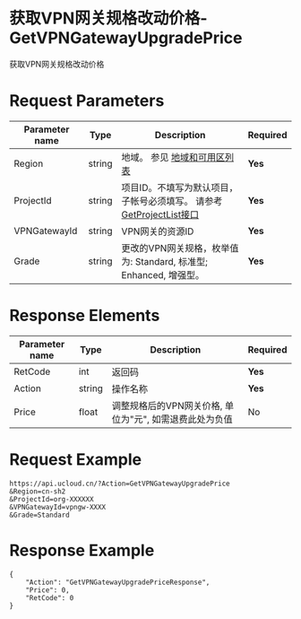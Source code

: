 # 获取VPN网关规格改动价格-GetVPNGatewayUpgradePrice

获取VPN网关规格改动价格

# Request Parameters
|Parameter name|Type|Description|Required|
|---|---|---|---|
|Region|string|地域。 参见 [地域和可用区列表](api/summary/regionlist)|**Yes**|
|ProjectId|string|项目ID。不填写为默认项目，子帐号必须填写。 请参考[GetProjectList接口](api/summary/get_project_list)|**Yes**|
|VPNGatewayId|string|VPN网关的资源ID|**Yes**|
|Grade|string|更改的VPN网关规格，枚举值为: Standard, 标准型; Enhanced, 增强型。|**Yes**|

# Response Elements
|Parameter name|Type|Description|Required|
|---|---|---|---|
|RetCode|int|返回码|**Yes**|
|Action|string|操作名称|**Yes**|
|Price|float|调整规格后的VPN网关价格, 单位为"元", 如需退费此处为负值|No|

# Request Example
```
https://api.ucloud.cn/?Action=GetVPNGatewayUpgradePrice
&Region=cn-sh2
&ProjectId=org-XXXXXX
&VPNGatewayId=vpngw-XXXX
&Grade=Standard
```

# Response Example
```
{
    "Action": "GetVPNGatewayUpgradePriceResponse", 
    "Price": 0, 
    "RetCode": 0
}
```

